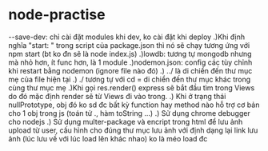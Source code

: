 # node-practise

--save-dev: chỉ cài đặt modules khi dev, ko cài đặt khi deploy
    .)Khi định nghĩa "start: " trong script của package.json thì nó sẽ chạy tương ứng với npm start (bt ko đn sẽ là node index.js)
    .)lowdb: tương tự mongodb nhưng mà nhỏ hơn, ít func hơn, là 1 module
    .)nodemon.json: config các tùy chỉnh khi restart bằng nodemon (ignore file nào đó)
    .) ../ là di chiển đến thư mục mẹ của file hiện tại
    .) ./ tương tự với cd = di chiển đến thư mục khác trong cùng thư mục mẹ
    .)Khi gọi res.render() express sẽ bắt đầu tìm trong Views do đó mặc định render sẽ từ Views đi vào trong.
    .) Khi ở trạng thái nullPrototype, obj đó ko sd đc bất kỳ function hay method nào hỗ trợ cơ bản cho 1 obj trong js (toán tử ., hàm toString ...)
    .) Sử dụng chrome debugger cho nodejs
    .) Sử dụng multer-package và encript trong html để lưu ảnh upload từ user, cấu hình cho đúng thư mục lưu ảnh với định dạng lại link lưu ảnh (lúc lưu về với lúc load lên khác nhao) ko là méo load đc